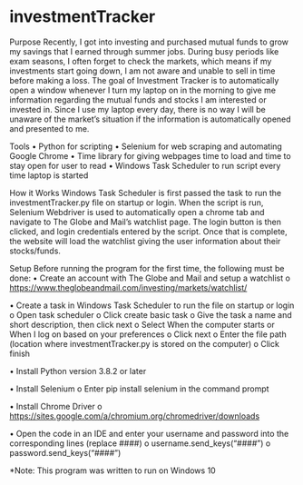 # investmentTracker

Purpose
Recently, I got into investing and purchased mutual funds to grow my savings that I earned through summer jobs. During busy periods like exam seasons, I often forget to check the markets, which means if my investments start going down, I am not aware and unable to sell in time before making a loss. The goal of Investment Tracker is to automatically open a window whenever I turn my laptop on in the morning to give me information regarding the mutual funds and stocks I am interested or invested in. Since I use my laptop every day, there is no way I will be unaware of the market’s situation if the information is automatically opened and presented to me. 

Tools 
•	Python for scripting
•	Selenium for web scraping and automating Google Chrome
•	Time library for giving webpages time to load and time to stay open for user to read
•	Windows Task Scheduler to run script every time laptop is started

How it Works
Windows Task Scheduler is first passed the task to run the investmentTracker.py file on startup or login. When the script is run, Selenium Webdriver is used to automatically open a chrome tab and navigate to The Globe and Mail’s watchlist page. The login button is then clicked, and login credentials entered by the script. Once that is complete, the website will load the watchlist giving the user information about their stocks/funds. 

Setup
Before running the program for the first time, the following must be done:
•	Create an account with The Globe and Mail and setup a watchlist
    o	https://www.theglobeandmail.com/investing/markets/watchlist/

•	Create a task in Windows Task Scheduler to run the file on startup or login
    o	Open task scheduler
    o	Click create basic task
    o	Give the task a name and short description, then click next
    o	Select When the computer starts or When I log on based on your preferences
    o	Click next
    o	Enter the file path (location where investmentTracker.py is stored on the computer)
    o	Click finish

•	Install Python version 3.8.2 or later 

•	Install Selenium 
    o	Enter pip install selenium in the command prompt

•	Install Chrome Driver
    o	https://sites.google.com/a/chromium.org/chromedriver/downloads

•	Open the code in an IDE and enter your username and password into the corresponding lines (replace ####)
    o	username.send_keys(“####”) 
    o	password.send_keys(“####”)
    
*Note: This program was written to run on Windows 10

